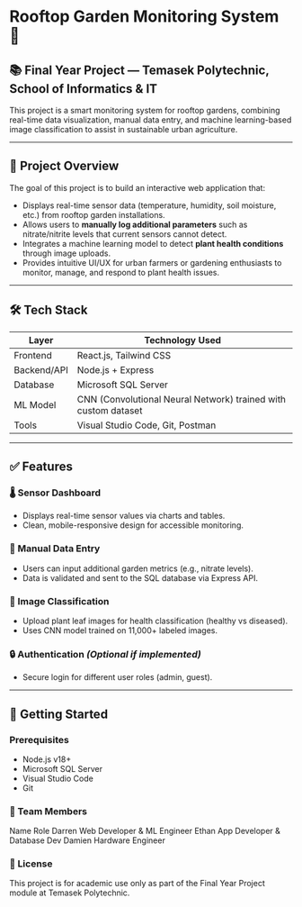 # Rooftop Garden Monitoring System 🌿

## 📚 Final Year Project — Temasek Polytechnic, School of Informatics & IT

This project is a smart monitoring system for rooftop gardens, combining real-time data visualization, manual data entry, and machine learning-based image classification to assist in sustainable urban agriculture.

---

## 📌 Project Overview

The goal of this project is to build an interactive web application that:

- Displays real-time sensor data (temperature, humidity, soil moisture, etc.) from rooftop garden installations.
- Allows users to **manually log additional parameters** such as nitrate/nitrite levels that current sensors cannot detect.
- Integrates a machine learning model to detect **plant health conditions** through image uploads.
- Provides intuitive UI/UX for urban farmers or gardening enthusiasts to monitor, manage, and respond to plant health issues.

---

## 🛠 Tech Stack

| Layer        | Technology Used                     |
|--------------|-------------------------------------|
| Frontend     | React.js, Tailwind CSS              |
| Backend/API  | Node.js + Express                   |
| Database     | Microsoft SQL Server                |
| ML Model     | CNN (Convolutional Neural Network) trained with custom dataset |
| Tools        | Visual Studio Code, Git, Postman    |

---

## ✅ Features

### 🌡️ Sensor Dashboard
- Displays real-time sensor values via charts and tables.
- Clean, mobile-responsive design for accessible monitoring.

### 📝 Manual Data Entry
- Users can input additional garden metrics (e.g., nitrate levels).
- Data is validated and sent to the SQL database via Express API.

### 🌱 Image Classification
- Upload plant leaf images for health classification (healthy vs diseased).
- Uses CNN model trained on 11,000+ labeled images.

### 🔒 Authentication *(Optional if implemented)*
- Secure login for different user roles (admin, guest).

---

## 🚀 Getting Started

### Prerequisites
- Node.js v18+
- Microsoft SQL Server
- Visual Studio Code
- Git

### 👥 Team Members
Name	Role
Darren Web Developer & ML Engineer
Ethan 	App Developer & Database Dev
Damien	Hardware Engineer


### 📄 License
This project is for academic use only as part of the Final Year Project module at Temasek Polytechnic.


